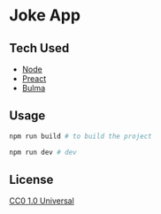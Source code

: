 # Joke App

## Tech Used

* [Node](https://nodejs.org)
* [Preact](https://preactjs.com)
* [Bulma](https://bulma.io)

## Usage

```bash
npm run build # to build the project

npm run dev # dev
```

## License
[CC0 1.0 Universal](https://creativecommons.org/publicdomain/zero/1.0/legalcode)